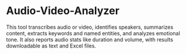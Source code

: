 # Audio-Video-Analyzer
This tool transcribes audio or video, identifies speakers, summarizes content, extracts keywords and named entities, and analyzes emotional tone. It also reports audio stats like duration and volume, with results downloadable as text and Excel files.
